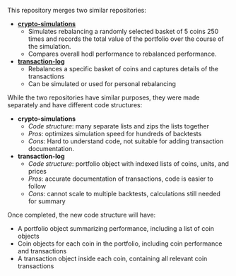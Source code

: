 This repository merges two similar repositories:
* __[crypto-simulations](https://github.com/cartercarlson/crypto-simulations)__
  * Simulates rebalancing a randomly selected basket of 5 coins 250 times and records the total value of the portfolio
    over the course of the simulation.
  * Compares overall hodl performance to rebalanced performance.
* __[transaction-log](https://github.com/cartercarlson/transaction-log)__
  * Rebalances a specific basket of coins and captures details of the transactions
  * Can be simulated or used for personal rebalancing
    
While the two repositories have similar purposes, they were made separately and have different code structures:
* __crypto-simulations__ 
  * _Code structure_: many separate lists and zips the lists together  
  * _Pros_: optimizes simulation speed for hundreds of backtests
  * _Cons_: Hard to understand code, not suitable for adding transaction documentation.
* __transaction-log__
  * _Code structure_: portfolio object with indexed lists of coins, units, and prices 
  * _Pros_: accurate documentation of transactions, code is easier to follow
  * _Cons_: cannot scale to multiple backtests, calculations still needed for summary

Once completed, the new code structure will have:
* A portfolio object summarizing performance, including a list of coin objects
* Coin objects for each coin in the portfolio, including coin performance and transactions
* A transaction object inside each coin, containing all relevant coin transactions

